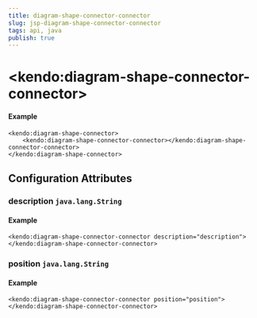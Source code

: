 ```yaml
---
title: diagram-shape-connector-connector
slug: jsp-diagram-shape-connector-connector
tags: api, java
publish: true
---
```


# \<kendo:diagram-shape-connector-connector\>



#### Example
    <kendo:diagram-shape-connector>
        <kendo:diagram-shape-connector-connector></kendo:diagram-shape-connector-connector>
    </kendo:diagram-shape-connector>

## Configuration Attributes

### description `java.lang.String`



#### Example
    <kendo:diagram-shape-connector-connector description="description">
    </kendo:diagram-shape-connector-connector>

### position `java.lang.String`



#### Example
    <kendo:diagram-shape-connector-connector position="position">
    </kendo:diagram-shape-connector-connector>

